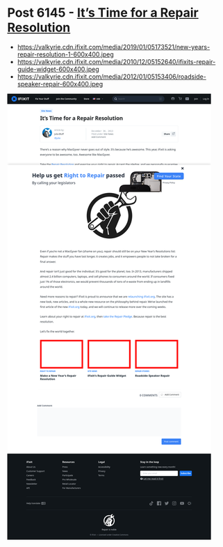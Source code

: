 # Post 6145 - [It&#8217;s Time for a Repair Resolution](https://www.ifixit.com/News/6145/its-time-for-a-repair-resolution)

- https://valkyrie.cdn.ifixit.com/media/2019/01/05173521/new-years-repair-resolution-1-600x400.jpeg
- https://valkyrie.cdn.ifixit.com/media/2010/12/05152640/ifixits-repair-guide-widget-600x400.jpeg
- https://valkyrie.cdn.ifixit.com/media/2012/01/05153406/roadside-speaker-repair-600x400.jpeg

![screencap](screenshots/5858c9e5-e9db-4585-a8a3-c7dce71e4f83.png)
